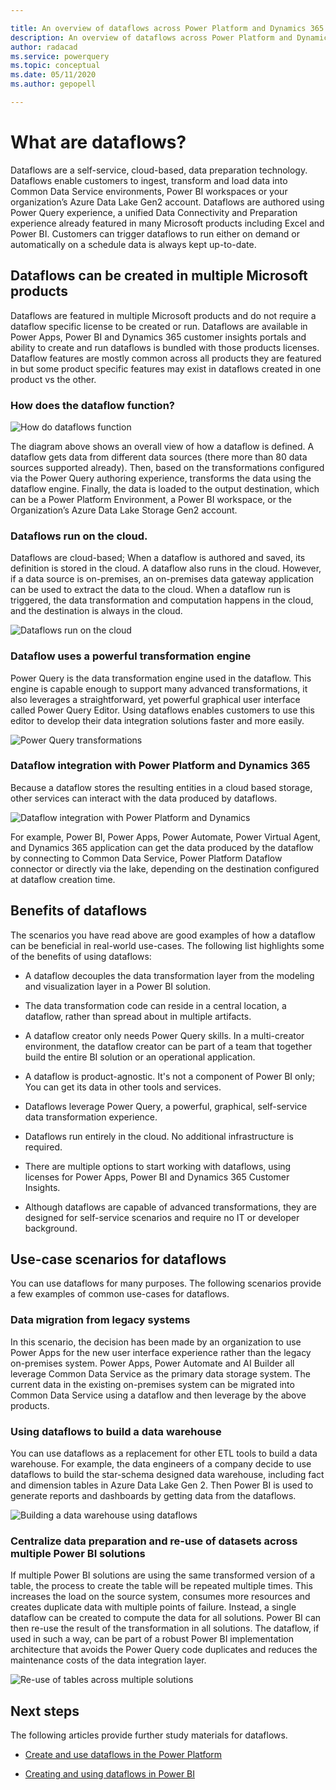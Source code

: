 ```yaml
---

title: An overview of dataflows across Power Platform and Dynamics 365 products
description: An overview of dataflows across Power Platform and Dynamics 365 products
author: radacad 
ms.service: powerquery 
ms.topic: conceptual 
ms.date: 05/11/2020 
ms.author: gepopell  

--- 
```


 

# What are dataflows? 

 

Dataflows are a self-service, cloud-based, data preparation technology. Dataflows enable customers to ingest, transform and load data into Common Data Service environments, Power BI workspaces or your organization’s Azure Data Lake Gen2 account. Dataflows are authored using Power Query experience, a unified Data Connectivity and Preparation experience already featured in many Microsoft products including Excel and Power BI. Customers can trigger dataflows to run either on demand or automatically on a schedule data is always kept up-to-date. 

 

## Dataflows can be created in multiple Microsoft products 

 

Dataflows are featured in multiple Microsoft products and do not require a dataflow specific license to be created or run. Dataflows are available in Power Apps, Power BI and Dynamics 365 customer insights portals and ability to create and run dataflows is bundled with those products licenses. Dataflow features are mostly common across all products they are featured in but some product specific features may exist in dataflows created in one product vs the other. 

 

 

### How does the dataflow function? 

 

![How do dataflows function](media/dataflows-power-platform-dynamics-365/dataflow-function.png) 

 

The diagram above shows an overall view of how a dataflow is defined. A dataflow gets data from different data sources (there more than 80 data sources supported already). Then, based on the transformations configured via the Power Query authoring experience, transforms the data using the dataflow engine. Finally, the data is loaded to the output destination, which can be a Power Platform Environment, a Power BI workspace, or the Organization’s Azure Data Lake Storage Gen2 account.  

 

 

### Dataflows run on the cloud. 

 

Dataflows are cloud-based; When a dataflow is authored and saved, its definition is stored in the cloud. A dataflow also runs in the cloud. However, if a data source is on-premises, an on-premises data gateway application can be used to extract the data to the cloud. When a dataflow run is triggered, the data transformation and computation happens in the cloud, and the destination is always in the cloud. 

 

![Dataflows run on the cloud](media/dataflows-power-platform-dynamics-365/dataflow-cloud.png) 

 

 

### Dataflow uses a powerful transformation engine 

 

Power Query is the data transformation engine used in the dataflow. This engine is capable enough to support many advanced transformations, it also leverages a straightforward, yet powerful graphical user interface called Power Query Editor. Using dataflows enables customers to use this editor to develop their data integration solutions faster and more easily. 

 

![Power Query transformations](media/dataflows-power-platform-dynamics-365/power-query-editor.png) 

 

### Dataflow integration with Power Platform and Dynamics 365 

 

Because a dataflow stores the resulting entities in a cloud based storage, other services can interact with the data produced by dataflows. 

 

![Dataflow integration with Power Platform and Dynamics](media/dataflows-power-platform-dynamics-365/dataflow-power-platform.png) 

 

For example, Power BI, Power Apps, Power Automate, Power Virtual Agent, and Dynamics 365 application can get the data produced by the dataflow by connecting to Common Data Service, Power Platform Dataflow connector or directly via the lake, depending on the destination configured at dataflow creation time. 

 

## Benefits of dataflows 

 

The scenarios you have read above are good examples of how a dataflow can be beneficial in real-world use-cases. The following list highlights some of the benefits of using dataflows: 

 

- A dataflow decouples the data transformation layer from the modeling and visualization layer in a Power BI solution. 

- The data transformation code can reside in a central location, a dataflow, rather than spread about in multiple artifacts. 

- A dataflow creator only needs Power Query skills. In a multi-creator environment, the dataflow creator can be part of a team that together build the entire BI solution or an operational application. 

- A dataflow is product-agnostic. It's not a component of Power BI only; You can get its data in other tools and services. 

- Dataflows leverage Power Query, a powerful, graphical, self-service data transformation experience. 

- Dataflows run entirely in the cloud. No additional infrastructure is required. 

- There are multiple options to start working with dataflows, using licenses for Power Apps, Power BI and Dynamics 365 Customer Insights. 

- Although dataflows are capable of advanced transformations, they are designed for self-service scenarios and require no IT or developer background. 

 

## Use-case scenarios for dataflows 

 

You can use dataflows for many purposes. The following scenarios provide a few examples of common use-cases for dataflows. 

 

### Data migration from legacy systems 

 

In this scenario, the decision has been made by an organization to use Power Apps for the new user interface experience rather than the legacy on-premises system. Power Apps, Power Automate and AI Builder all leverage Common Data Service as the primary data storage system. The current data in the existing on-premises system can be migrated into Common Data Service using a dataflow and then leverage by the above products. 

 

### Using dataflows to build a data warehouse 

 

You can use dataflows as a replacement for other ETL tools to build a data warehouse. For example, the data engineers of a company decide to use dataflows to build the star-schema designed data warehouse, including fact and dimension tables in Azure Data Lake Gen 2. Then Power BI is used to generate reports and dashboards by getting data from the dataflows. 

 

![Building a data warehouse using dataflows](https://i2.wp.com/radacad.com/wp-content/uploads/2019/01/2019-01-21_06h49_16.png) 

 

### Centralize data preparation and re-use of datasets across multiple Power BI solutions 

 

If multiple Power BI solutions are using the same transformed version of a table, the process to create the table will be repeated multiple times. This increases the load on the source system, consumes more resources and creates duplicate data with multiple points of failure. Instead, a single dataflow can be created to compute the data for all solutions. Power BI can then re-use the result of the transformation in all solutions. The dataflow, if used in such a way, can be part of a robust Power BI implementation architecture that avoids the Power Query code duplicates and reduces the maintenance costs of the data integration layer. 

 

![Re-use of tables across multiple solutions](https://i1.wp.com/radacad.com/wp-content/uploads/2019/01/2019-01-21_06h36_16.png) 

 

## Next steps 

 

The following articles provide further study materials for dataflows. 

 

- [Create and use dataflows in the Power Platform](https://docs.microsoft.com/data-integration/dataflows/dataflows-integration-overview) 

- [Creating and using dataflows in Power BI](https://docs.microsoft.com/power-bi/service-dataflows-create-use) 

 
